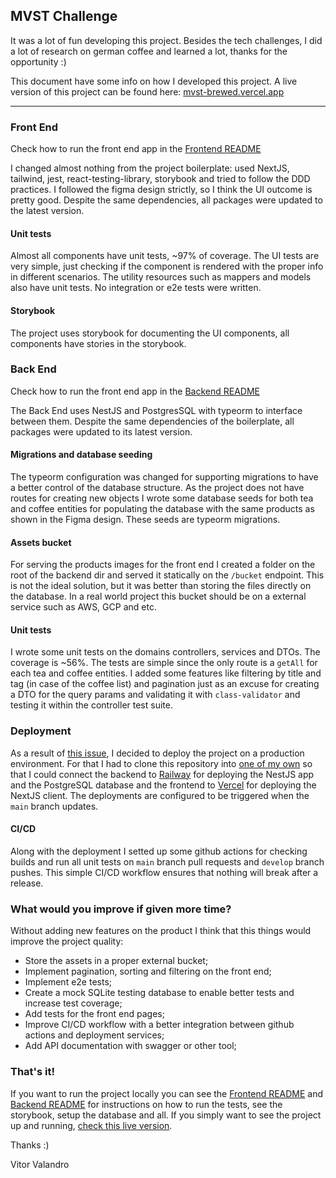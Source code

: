 ## MVST Challenge

It was a lot of fun developing this project. Besides the tech challenges, I did a lot of research on german coffee and learned a lot, thanks for the opportunity :)

This document have some info on how I developed this project.
A live version of this project can be found here: [mvst-brewed.vercel.app](https://mvst-brewed.vercel.app/)

---

### Front End

Check how to run the front end app in the [Frontend README](https://github.com/mvst-h/mvst-coffee-tea-challenge/blob/master/frontend/README.md)

I changed almost nothing from the project boilerplate: used NextJS, tailwind, jest, react-testing-library, storybook and tried to follow the DDD practices. I followed the figma design strictly, so I think the UI outcome is pretty good. Despite the same dependencies, all packages were updated to the latest version.

#### Unit tests

Almost all components have unit tests, ~97% of coverage. The UI tests are very simple, just checking if the component is rendered with the proper info in different scenarios. The utility resources such as mappers and models also have unit tests. No integration or e2e tests were written.

#### Storybook

The project uses storybook for documenting the UI components, all components have stories in the storybook.

### Back End

Check how to run the front end app in the [Backend README](https://github.com/mvst-h/mvst-coffee-tea-challenge/blob/master/backend/README.md)

The Back End uses NestJS and PostgresSQL with typeorm to interface between them. Despite the same dependencies of the boilerplate, all packages were updated to its latest version.

#### Migrations and database seeding

The typeorm configuration was changed for supporting migrations to have a better control of the database structure. As the project does not have routes for creating new objects I wrote some database seeds for both tea and coffee entities for populating the database with the same products as shown in the Figma design. These seeds are typeorm migrations.

#### Assets bucket

For serving the products images for the front end I created a folder on the root of the backend dir and served it statically on the `/bucket` endpoint. This is not the ideal solution, but it was better than storing the files directly on the database. In a real world project this bucket should be on a external service such as AWS, GCP and etc.

#### Unit tests

I wrote some unit tests on the domains controllers, services and DTOs. The coverage is ~56%. The tests are simple since the only route is a `getAll` for each tea and coffee entities. I added some features like filtering by title and tag (in case of the coffee list) and pagination just as an excuse for creating a DTO for the query params and validating it with `class-validator` and testing it within the controller test suite.

### Deployment

As a result of [this issue](https://github.com/mvst-h/vitorvalandro-coffee-tea-challenge/issues/1), I decided to deploy the project on a production environment. For that I had to clone this repository into [one of my own](https://github.com/VitorValandro/mvst-brewed) so that I could connect the backend to [Railway](https://railway.app/) for deploying the NestJS app and the PostgreSQL database and the frontend to [Vercel](https://vercel.com/) for deploying the NextJS client. The deployments are configured to be triggered when the `main` branch updates.

#### CI/CD

Along with the deployment I setted up some github actions for checking builds and run all unit tests on `main` branch pull requests and `develop` branch pushes. This simple CI/CD workflow ensures that nothing will break after a release.

### What would you improve if given more time?

Without adding new features on the product I think that this things would improve the project quality:

- Store the assets in a proper external bucket;
- Implement pagination, sorting and filtering on the front end;
- Implement e2e tests;
- Create a mock SQLite testing database to enable better tests and increase test coverage;
- Add tests for the front end pages;
- Improve CI/CD workflow with a better integration between github actions and deployment services;
- Add API documentation with swagger or other tool;

### That's it!

If you want to run the project locally you can see the [Frontend README](https://github.com/mvst-h/mvst-coffee-tea-challenge/blob/master/frontend/README.md) and [Backend README](https://github.com/mvst-h/mvst-coffee-tea-challenge/blob/master/backend/README.md) for instructions on how to run the tests, see the storybook, setup the database and all. If you simply want to see the project up and running, [check this live version](https://mvst-brewed.vercel.app/).

Thanks :)

Vitor Valandro
